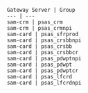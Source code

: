      Gateway Server | Group
     --- | ---
     sam-crm | psas_crm
     sam-crm | psas_crmnpi
     sam-card | psas_sfrprod 
     sam-card | psas_crsbbnpi 
     sam-card | psas_crsbb 
     sam-card | psas_crsbbcr 
     sam-card | psas_pdwptnpi 
     sam-card | psas_pdwpt 
     sam-card | psas_pdwptcr 
     sam-card | psas_lfcrd 
     sam-card | psas_lfcrdnpi
